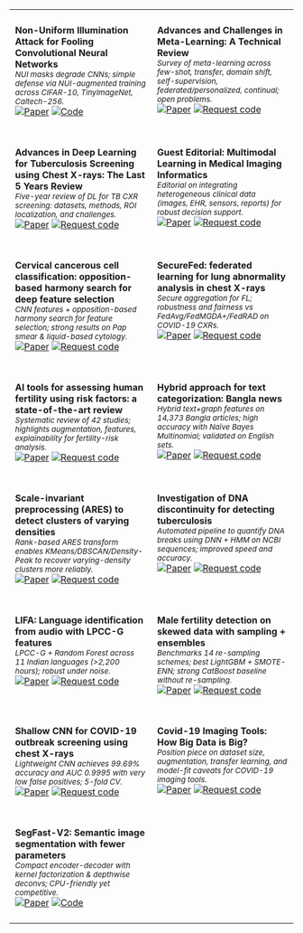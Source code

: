 <table border="0" style="border-collapse: collapse; border: none; width: 100%;">

<tr>
  <td width="50%" style="border: none; vertical-align: top; padding: 10px;">

<b>Non-Uniform Illumination Attack for Fooling Convolutional Neural Networks</b>  
<sub><em>NUI masks degrade CNNs; simple defense via NUI-augmented training across CIFAR-10, TinyImageNet, Caltech-256.</em></sub><br>
<a href="https://arxiv.org/abs/2409.03458"><img alt="Paper" src="https://img.shields.io/badge/Paper-0969DA?style=for-the-badge"></a>
<a href="https://github.com/Akshayjain97/Non-Uniform_Illumination"><img alt="Code" src="https://img.shields.io/badge/Code-GitHub-0969DA?style=for-the-badge&logo=github"></a>

  </td>
  <td width="50%" style="border: none; vertical-align: top; padding: 10px;">

<b>Advances and Challenges in Meta-Learning: A Technical Review</b>  
<sub><em>Survey of meta-learning across few-shot, transfer, domain shift, self-supervision, federated/personalized, continual; open problems.</em></sub><br>
<a href="https://arxiv.org/pdf/2307.04722"><img alt="Paper" src="https://img.shields.io/badge/Paper-0969DA?style=for-the-badge"></a>
<a href="mailto:contact@ai-research-lab.org?subject=Request%20code%3A%20Advances%20and%20Challenges%20in%20Meta-Learning"><img alt="Request code" src="https://img.shields.io/badge/Request%20code-Email-6e7781?style=for-the-badge&logo=gmail"></a>

  </td>
</tr>

<tr>
  <td width="50%" style="border: none; vertical-align: top; padding: 10px;">

<b>Advances in Deep Learning for Tuberculosis Screening using Chest X-rays: The Last 5 Years Review</b>  
<sub><em>Five-year review of DL for TB CXR screening: datasets, methods, ROI localization, and challenges.</em></sub><br>
<a href="https://www.ncbi.nlm.nih.gov/pmc/articles/PMC9568934/"><img alt="Paper" src="https://img.shields.io/badge/Paper-0969DA?style=for-the-badge"></a>
<a href="mailto:contact@ai-research-lab.org?subject=Request%20code%3A%20TB%20CXR%20Review"><img alt="Request code" src="https://img.shields.io/badge/Request%20code-Email-6e7781?style=for-the-badge&logo=gmail"></a>

  </td>
  <td width="50%" style="border: none; vertical-align: top; padding: 10px;">

<b>Guest Editorial: Multimodal Learning in Medical Imaging Informatics</b>  
<sub><em>Editorial on integrating heterogeneous clinical data (images, EHR, sensors, reports) for robust decision support.</em></sub><br>
<a href="https://doi.org/10.1109/JBHI.2023.3241369"><img alt="Paper" src="https://img.shields.io/badge/Paper-0969DA?style=for-the-badge"></a>
<a href="mailto:contact@ai-research-lab.org?subject=Request%20code%3A%20Multimodal%20Learning%20Editorial"><img alt="Request code" src="https://img.shields.io/badge/Request%20code-Email-6e7781?style=for-the-badge&logo=gmail"></a>

  </td>
</tr>

<tr>
  <td width="50%" style="border: none; vertical-align: top; padding: 10px;">

<b>Cervical cancerous cell classification: opposition-based harmony search for deep feature selection</b>  
<sub><em>CNN features + opposition-based harmony search for feature selection; strong results on Pap smear & liquid-based cytology.</em></sub><br>
<a href="https://link.springer.com/article/10.1007/s13042-023-01872-z"><img alt="Paper" src="https://img.shields.io/badge/Paper-0969DA?style=for-the-badge"></a>
<a href="mailto:contact@ai-research-lab.org?subject=Request%20code%3A%20Cervical%20O-bHSA"><img alt="Request code" src="https://img.shields.io/badge/Request%20code-Email-6e7781?style=for-the-badge&logo=gmail"></a>

  </td>
  <td width="50%" style="border: none; vertical-align: top; padding: 10px;">

<b>SecureFed: federated learning for lung abnormality analysis in chest X-rays</b>  
<sub><em>Secure aggregation for FL; robustness and fairness vs FedAvg/FedMGDA+/FedRAD on COVID-19 CXRs.</em></sub><br>
<a href="https://www.ai-research-lab.org/publication"><img alt="Paper" src="https://img.shields.io/badge/Paper-0969DA?style=for-the-badge"></a>
<a href="mailto:contact@ai-research-lab.org?subject=Request%20code%3A%20SecureFed"><img alt="Request code" src="https://img.shields.io/badge/Request%20code-Email-6e7781?style=for-the-badge&logo=gmail"></a>

  </td>
</tr>

<tr>
  <td width="50%" style="border: none; vertical-align: top; padding: 10px;">

<b>AI tools for assessing human fertility using risk factors: a state-of-the-art review</b>  
<sub><em>Systematic review of 42 studies; highlights augmentation, features, explainability for fertility-risk analysis.</em></sub><br>
<a href="https://link.springer.com/article/10.1007/s10916-023-01983-8"><img alt="Paper" src="https://img.shields.io/badge/Paper-0969DA?style=for-the-badge"></a>
<a href="mailto:contact@ai-research-lab.org?subject=Request%20code%3A%20Fertility%20Risk%20Factors%20Review"><img alt="Request code" src="https://img.shields.io/badge/Request%20code-Email-6e7781?style=for-the-badge&logo=gmail"></a>

  </td>
  <td width="50%" style="border: none; vertical-align: top; padding: 10px;">

<b>Hybrid approach for text categorization: Bangla news</b>  
<sub><em>Hybrid text+graph features on 14,373 Bangla articles; high accuracy with Naïve Bayes Multinomial; validated on English sets.</em></sub><br>
<a href="https://digitalcommons.isical.ac.in/journal-articles/3686/"><img alt="Paper" src="https://img.shields.io/badge/Paper-0969DA?style=for-the-badge"></a>
<a href="mailto:contact@ai-research-lab.org?subject=Request%20code%3A%20Bangla%20Hybrid%20Text%20Categorization"><img alt="Request code" src="https://img.shields.io/badge/Request%20code-Email-6e7781?style=for-the-badge&logo=gmail"></a>

  </td>
</tr>

<tr>
  <td width="50%" style="border: none; vertical-align: top; padding: 10px;">

<b>Scale-invariant preprocessing (ARES) to detect clusters of varying densities</b>  
<sub><em>Rank-based ARES transform enables KMeans/DBSCAN/Density-Peak to recover varying-density clusters more reliably.</em></sub><br>
<a href="https://arxiv.org/abs/2401.11402"><img alt="Paper" src="https://img.shields.io/badge/Paper-0969DA?style=for-the-badge"></a>
<a href="mailto:contact@ai-research-lab.org?subject=Request%20code%3A%20ARES%20Clustering%20Preprocessing"><img alt="Request code" src="https://img.shields.io/badge/Request%20code-Email-6e7781?style=for-the-badge&logo=gmail"></a>

  </td>
  <td width="50%" style="border: none; vertical-align: top; padding: 10px;">

<b>Investigation of DNA discontinuity for detecting tuberculosis</b>  
<sub><em>Automated pipeline to quantify DNA breaks using DNN + HMM on NCBI sequences; improved speed and accuracy.</em></sub><br>
<a href="https://www.researchgate.net/publication/325272704_Investigation_of_DNA_Discontinuity_for_Detecting_Tuberculosis"><img alt="Paper" src="https://img.shields.io/badge/Paper-0969DA?style=for-the-badge"></a>
<a href="mailto:contact@ai-research-lab.org?subject=Request%20code%3A%20DNA%20Discontinuity%20for%20TB"><img alt="Request code" src="https://img.shields.io/badge/Request%20code-Email-6e7781?style=for-the-badge&logo=gmail"></a>

  </td>
</tr>

<tr>
  <td width="50%" style="border: none; vertical-align: top; padding: 10px;">

<b>LIFA: Language identification from audio with LPCC-G features</b>  
<sub><em>LPCC-G + Random Forest across 11 Indian languages (>2,200 hours); robust under noise.</em></sub><br>
<a href="https://openreview.net/forum?id=n8sraRGFAT"><img alt="Paper" src="https://img.shields.io/badge/Paper-0969DA?style=for-the-badge"></a>
<a href="mailto:contact@ai-research-lab.org?subject=Request%20code%3A%20LIFA%20(LPCC-G)"><img alt="Request code" src="https://img.shields.io/badge/Request%20code-Email-6e7781?style=for-the-badge&logo=gmail"></a>

  </td>
  <td width="50%" style="border: none; vertical-align: top; padding: 10px;">

<b>Male fertility detection on skewed data with sampling + ensembles</b>  
<sub><em>Benchmarks 14 re-sampling schemes; best LightGBM + SMOTE-ENN; strong CatBoost baseline without re-sampling.</em></sub><br>
<a href="https://www.worldscientific.com/doi/abs/10.1142/S0218001424510033"><img alt="Paper" src="https://img.shields.io/badge/Paper-0969DA?style=for-the-badge"></a>
<a href="mailto:contact@ai-research-lab.org?subject=Request%20code%3A%20Male%20Fertility%20Sampling%20%2B%20Ensembles"><img alt="Request code" src="https://img.shields.io/badge/Request%20code-Email-6e7781?style=for-the-badge&logo=gmail"></a>

  </td>
</tr>

<tr>
  <td width="50%" style="border: none; vertical-align: top; padding: 10px;">

<b>Shallow CNN for COVID-19 outbreak screening using chest X-rays</b>  
<sub><em>Lightweight CNN achieves 99.69% accuracy and AUC 0.9995 with very low false positives; 5-fold CV.</em></sub><br>
<a href="https://www.ai-research-lab.org/publication"><img alt="Paper" src="https://img.shields.io/badge/Paper-0969DA?style=for-the-badge"></a>
<a href="mailto:contact@ai-research-lab.org?subject=Request%20code%3A%20Shallow%20CNN%20for%20COVID-19%20CXR"><img alt="Request code" src="https://img.shields.io/badge/Request%20code-Email-6e7781?style=for-the-badge&logo=gmail"></a>

  </td>
  <td width="50%" style="border: none; vertical-align: top; padding: 10px;">

<b>Covid-19 Imaging Tools: How Big Data is Big?</b>  
<sub><em>Position piece on dataset size, augmentation, transfer learning, and model-fit caveats for COVID-19 imaging tools.</em></sub><br>
<a href="https://link.springer.com/article/10.1007/s10916-021-01747-2"><img alt="Paper" src="https://img.shields.io/badge/Paper-0969DA?style=for-the-badge"></a>
<a href="mailto:contact@ai-research-lab.org?subject=Request%20code%3A%20COVID-19%20Imaging%20Tools%20(Big%20Data)"><img alt="Request code" src="https://img.shields.io/badge/Request%20code-Email-6e7781?style=for-the-badge&logo=gmail"></a>

  </td>
</tr>

<tr>
  <td width="50%" style="border: none; vertical-align: top; padding: 10px;">

<b>SegFast-V2: Semantic image segmentation with fewer parameters</b>  
<sub><em>Compact encoder-decoder with kernel factorization & depthwise deconvs; CPU-friendly yet competitive.</em></sub><br>
<a href="https://link.springer.com/article/10.1007/s13042-019-00906-2"><img alt="Paper" src="https://img.shields.io/badge/Paper-0969DA?style=for-the-badge"></a>
<a href="https://github.com/anisha-pal/SegFast"><img alt="Code" src="https://img.shields.io/badge/Code-GitHub-0969DA?style=for-the-badge&logo=github"></a>

  </td>
  <td width="50%" style="border: none; vertical-align: top; padding: 10px;">
  <!-- Empty cell reserved for future items -->
  </td>
</tr>

</table>
